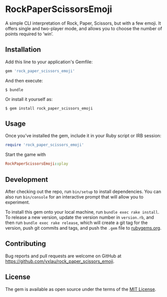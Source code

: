 # RockPaperScissorsEmoji

A simple CLI interpretation of Rock, Paper, Scissors, but with a few emoji. It offers single and two-player mode, and allows you to choose the number of points required to ‘win’. 

## Installation

Add this line to your application's Gemfile:

```ruby
gem 'rock_paper_scissors_emoji'
```

And then execute:

    $ bundle

Or install it yourself as:

    $ gem install rock_paper_scissors_emoji

## Usage

Once you’ve installed the gem, include it in your Ruby script or IRB session:

```ruby
require 'rock_paper_scissors_emoji'
```

Start the game with 

```ruby
RockPaperScissorsEmoji::play
```

## Development

After checking out the repo, run `bin/setup` to install dependencies. You can also run `bin/console` for an interactive prompt that will allow you to experiment.

To install this gem onto your local machine, run `bundle exec rake install`. To release a new version, update the version number in `version.rb`, and then run `bundle exec rake release`, which will create a git tag for the version, push git commits and tags, and push the `.gem` file to [rubygems.org](https://rubygems.org).

## Contributing

Bug reports and pull requests are welcome on GitHub at https://github.com/yxlau/rock_paper_scissors_emoji.


## License

The gem is available as open source under the terms of the [MIT License](http://opensource.org/licenses/MIT).

